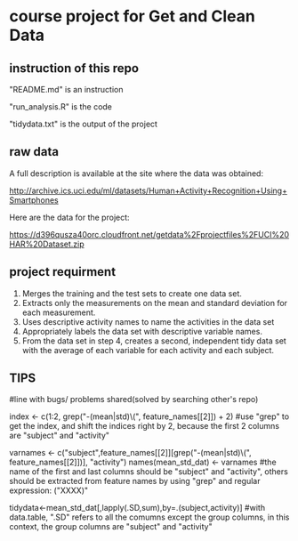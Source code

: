 # course project for Get and Clean Data
## instruction of this repo
"README.md" is an instruction

"run_analysis.R" is the code

"tidydata.txt" is the output of the project

## raw data
 A full description is available at the site where the data was obtained:

http://archive.ics.uci.edu/ml/datasets/Human+Activity+Recognition+Using+Smartphones

Here are the data for the project:

https://d396qusza40orc.cloudfront.net/getdata%2Fprojectfiles%2FUCI%20HAR%20Dataset.zip

## project requirment
1. Merges the training and the test sets to create one data set.
2. Extracts only the measurements on the mean and standard deviation for each measurement.
3. Uses descriptive activity names to name the activities in the data set
4. Appropriately labels the data set with descriptive variable names.
5. From the data set in step 4, creates a second, independent tidy data set with the average of each variable for each activity and each subject.

## TIPS 
#line with bugs/ problems shared(solved by searching other's repo)

index <- c(1:2, grep("-(mean|std)\\(", feature_names[[2]]) + 2)
#use "grep" to get the index, and shift the indices right by 2, because the first 2 columns are "subject" and "activity"

varnames <- c("subject",feature_names[[2]][grep("-(mean|std)\\(", feature_names[[2]])], "activity")
names(mean_std_dat) <- varnames
#the name of the first and last columns should be "subject" and "activity", others should be extracted from feature names by using "grep" and regular expression: ("XXXX)"


tidydata<-mean_std_dat[,lapply(.SD,sum),by=.(subject,activity)]
#with data.table, ".SD" refers to all the comumns except the group columns, in this context, the group columns are "subject" and "activity"
